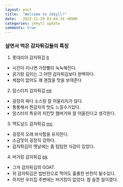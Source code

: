 ```yaml
---
layout: post
title:  "Welcome to Jekyll!"
date:   2022-11-29 03:04:34 +0900
categories: jekyll update
comments: true
---
```


### 살면서 먹은 감자튀김들의 특징

1. 롯데리아 감자튀김 [lt][lt]
  - 시간이 지나면 가장빨리 눅눅해진다.
  - 굵기랑 길이는 그 어떤 감자튀김보다 완벽하다.
  - 케찹이 없어도 꽤 괜찮을 맛을 보여준다

2. 맘스터치 감자튀김 [mt][mt]
  - 굉장히 짜다 소스랑 잘 어울리지가 않다.
  - 통통해서 찐감자의 맛도 느낄수가있다.
  - 맘스터치 특유의 치킨맛 햄버거와 잘 어울린다고 생각한다.

3. 맥도날드 감자튀김 [mc][mc]
  - 굉장히 오래 바삭함을 유지한다.
  - 소금맛이 굉장히 강하다.
  - 감자튀김이 옛날에는 좀 텁텁한 식감이 있었다.

4. 버거킹 감자튀김 [bk][bk]
  - 그저 감자튀김의 GOAT.
  - 위 감자튀김은 밥반찬으로 먹어도 훌륭한 반찬이 될수있다.
  - 하지만 우리집 주변에는 버거킹이 없었다. 참 슬픈 일이였다.

[lt]: https://m.lotteria.com
[mt]: https://momstouch.co.kr
[mc]: https://www.mcdonalds.co.kr/kor/main.do
[bk]: https://www.burgerking.co.kr/#/home